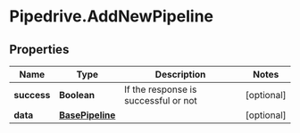 # Pipedrive.AddNewPipeline

## Properties

Name | Type | Description | Notes
------------ | ------------- | ------------- | -------------
**success** | **Boolean** | If the response is successful or not | [optional] 
**data** | [**BasePipeline**](.md) |  | [optional] 


